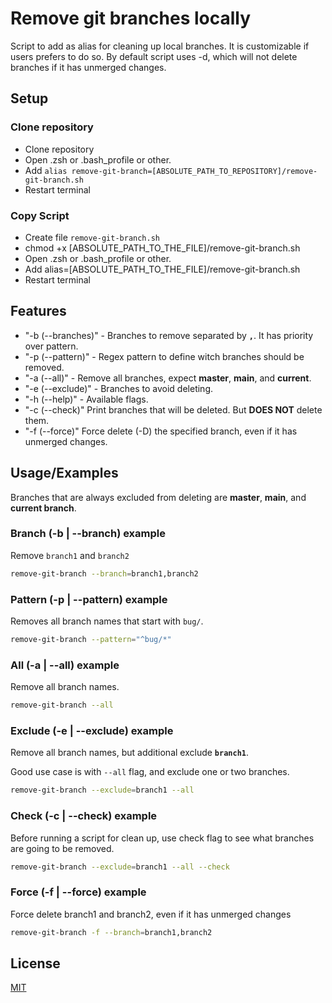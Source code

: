 
# Remove git branches locally

Script to add as alias for cleaning up local branches. It is customizable if users prefers to do so.
By default script uses -d, which will not delete branches if it has unmerged changes.

## Setup
### Clone repository
  - Clone repository
  - Open .zsh or .bash_profile or other.
  - Add `alias remove-git-branch=[ABSOLUTE_PATH_TO_REPOSITORY]/remove-git-branch.sh`
  - Restart terminal


### Copy Script
- Create file `remove-git-branch.sh`
- chmod +x [ABSOLUTE_PATH_TO_THE_FILE]/remove-git-branch.sh
- Open .zsh or .bash_profile or other.
- Add alias=[ABSOLUTE_PATH_TO_THE_FILE]/remove-git-branch.sh
- Restart terminal


## Features

- "-b (--branches)" - Branches to remove separated by **`,`**. It has priority over pattern.
- "-p (--pattern)" - Regex pattern to define witch branches should be removed.
- "-a (--all)" - Remove all branches, expect **master**, **main**, and **current**.
- "-e (--exclude)" - Branches to avoid deleting.
- "-h (--help)" - Available flags.
- "-c (--check)" Print branches that will be deleted. But **DOES NOT** delete them.
- "-f (--force)" Force delete (-D) the specified branch, even if it has unmerged changes.

## Usage/Examples
Branches that are always excluded from deleting are  **master**, **main**, and **current branch**.

### Branch (-b | --branch) example
Remove `branch1` and `branch2`
```zsh
remove-git-branch --branch=branch1,branch2
```

### Pattern (-p | --pattern)  example
Removes all branch names that start with `bug/`.
```zsh
remove-git-branch --pattern="^bug/*"
```

### All (-a | --all) example
Remove all branch names.
```zsh
remove-git-branch --all
```

### Exclude (-e | --exclude) example
Remove all branch names, but additional exclude **`branch1`**.

Good use case is with `--all` flag, and exclude one or two branches.

```zsh
remove-git-branch --exclude=branch1 --all
```

### Check (-c | --check) example
Before running a script for clean up, use check flag to see what branches are going to be removed.


```zsh
remove-git-branch --exclude=branch1 --all --check
```
### Force (-f | --force) example
Force delete branch1 and branch2, even if it has unmerged changes


```zsh
remove-git-branch -f --branch=branch1,branch2
```

## License

[MIT](https://choosealicense.com/licenses/mit/)

  